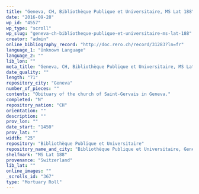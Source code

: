 ```yaml
---
title: "Geneva, CH, Bibliothèque Publique et Universitaire, MS Lat 188"
date: "2016-09-28"
wp_id: "4557"
wp_type: "scroll"
wp_slug: "geneva-ch-bibliotheque-publique-et-universitaire-ms-lat-188"
creator: "admin"
online_bibliography_record: "http://doc.rero.ch/record/31283?ln=fr"
language_1: "Unknown Language"
language_2: ""
lib_lon: ""
meta_title: "Geneva, CH, Bibliothèque Publique et Universitaire, MS Lat 188"
date_quality: ""
length: "71"
repository_city: "Geneva"
number_of_pieces: ""
contents: "Obituary of the church of Saint-Gervais in Geneva."
completed: "N"
repository_nation: "CH"
orientation: ""
description: ""
prov_lon: ""
date_start: "1450"
prov_lat: ""
width: "25"
repository: "Bibliothèque Publique et Universitaire"
repository_name_and_city: "Bibliothèque Publique et Universitaire, Geneva CH"
shelfmark: "MS Lat 188"
provenance: "Switzerland"
lib_lat: ""
online_images: ""
_scrolls_id: "367"
type: "Mortuary Roll"
---
```



